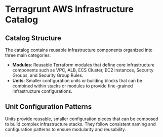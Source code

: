 # Terragrunt AWS Infrastructure Catalog

## Catalog Structure

The catalog contains reusable infrastructure components organized into three main categories:

- **Modules**: Reusable Terraform modules that define core infrastructure components such as VPC, ALB, ECS Cluster, EC2 Instances, Security Groups, and Security Group Rules.
- **Units**: Smaller configuration units or building blocks that can be combined within stacks or modules to provide fine-grained infrastructure configurations.

## Unit Configuration Patterns

Units provide reusable, smaller configuration pieces that can be composed to build complex infrastructure stacks. They follow consistent naming and configuration patterns to ensure modularity and reusability.
